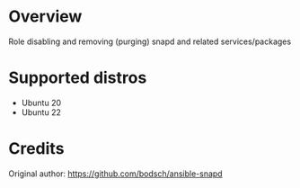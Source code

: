 # Overview
Role disabling and removing (purging) snapd and related services/packages

# Supported distros
* Ubuntu 20
* Ubuntu 22

# Credits
Original author: https://github.com/bodsch/ansible-snapd
